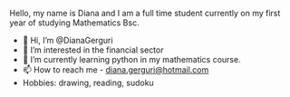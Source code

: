 Hello, my name is Diana and I am a full time student currently on my first year of studying Mathematics Bsc. 

- 👋 Hi, I’m @DianaGerguri
- 👀 I’m interested in the financial sector
- 🌱 I’m currently learning python in my mathematics course.
- 📫 How to reach me - diana.gerguri@hotmail.com
- Hobbies: drawing, reading, sudoku

<!---
DianaGerguri/DianaGerguri is a ✨ special ✨ repository because its `README.md` (this file) appears on your GitHub profile.
You can click the Preview link to take a look at your changes.
--->
